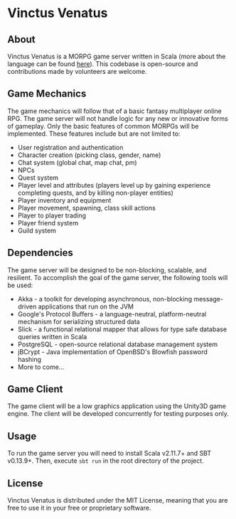 # Vinctus Venatus

## About
Vinctus Venatus is a MORPG game server written in Scala (more about the language can be found [here](http://scala-lang.org)). This codebase is open-source and contributions made by volunteers are welcome.
 
## Game Mechanics
The game mechanics will follow that of a basic fantasy multiplayer online RPG. The game server will not handle logic for any new or innovative forms of gameplay. Only the basic features of common MORPGs will be implemented. These features include but are not limited to:
- User registration and authentication
- Character creation (picking class, gender, name)
- Chat system (global chat, map chat, pm)
- NPCs
- Quest system
- Player level and attributes (players level up by gaining experience completing quests, and by killing non-player entities)
- Player inventory and equipment
- Player movement, spawning, class skill actions
- Player to player trading
- Player friend system
- Guild system
 
## Dependencies
The game server will be designed to be non-blocking, scalable, and resilient. To accomplish the goal of the game server, the following tools will be used:
- Akka - a toolkit for developing asynchronous, non-blocking message-driven applications that run on the JVM
- Google's Protocol Buffers - a language-neutral, platform-neutral mechanism for serializing structured data
- Slick - a functional relational mapper that allows for type safe database queries written in Scala
- PostgreSQL - open-source relational database management system
- jBCrypt - Java implementation of OpenBSD's Blowfish password hashing
- More to come...
 
## Game Client
The game client will be a low graphics application using the Unity3D game engine. The client will be developed concurrently for testing purposes only.

## Usage
To run the game server you will need to install Scala v2.11.7+ and SBT v0.13.9+. Then, execute `sbt run` in the root directory of the project.

## License
Vinctus Venatus is distributed under the MIT License, meaning that you are free to use it in your free or proprietary software.
